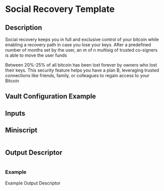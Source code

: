# Social Recovery Template
## Description
Social recovery keeps you in full and exclusive control of your bitcoin while enabling a recovery path in case you lose your keys. After a predefined number of months set by the user, an m of n multisig of trusted co-signers is able to move the user funds

Between 20%-25% of all bitcoin has been lost forever by owners who lost their keys. This security feature helps you have a plan B, leveraging trusted connections like friends, family, or colleagues to regain access to your Bitcoin

## Vault Configuration Example


## Inputs

## Miniscript

```

```

## Output Descriptor
```

```

### Example
Example Output Descriptor
```

```
